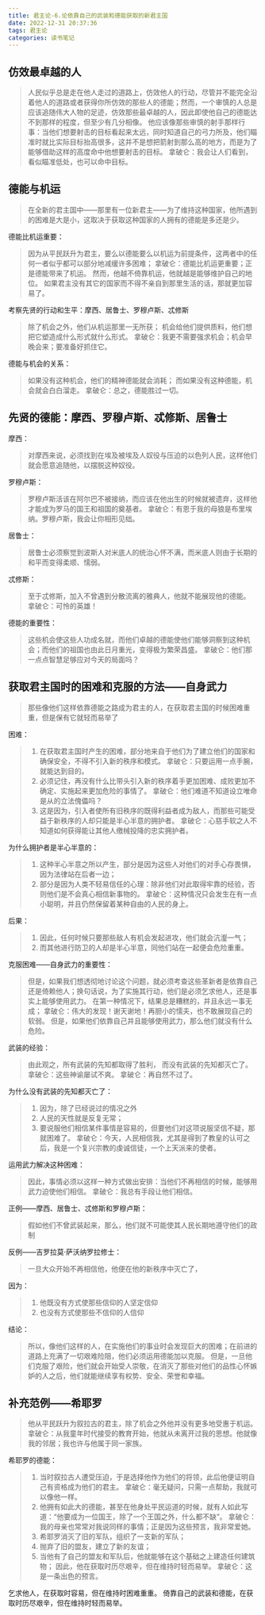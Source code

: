 ```yaml
---
title: 君主论-6.论依靠自己的武装和德能获取的新君主国
date: 2022-12-31 20:37:36
tags: 君主论
categories: 读书笔记
---
```


## 仿效最卓越的人
> 人民似乎总是走在他人走过的道路上，仿效他人的行动，尽管并不能完全沿着他人的道路或者获得你所仿效的那些人的德能；然而，一个审慎的人总是应该追随伟大人物的足迹，仿效那些最卓越的人，因此即使他自己的德能达不到那样的程度，但至少有几分相像。
> 他应该像那些审慎的射手那样行事：当他们想要射击的目标看起来太远，同时知道自己的弓力所及，他们瞄准时就比实际目标抬高很多，这并不是想把箭射到那么高的地方，而是为了能够借助这样的高度命中他想要射击的目标。
> 拿破仑：我会让人们看到，看似瞄准低处，也可以命中目标。

## 德能与机运
> 在全新的君主国中——那里有一位新君主——为了维持这种国家，他所遇到的困难是大是小，这取决于获取这种国家的人拥有的德能是多还是少。

德能比机运重要：
> 因为从平民跃升为君主，要么以德能要么以机运为前提条件，这两者中的任何一者似乎都可以部分地减缓许多困难；
> 拿破仑：德能比机运更重要；正是德能带来了机运。
> 然而，他越不倚靠机运，他就越是能够维护自己的地位。
> 如果君主没有其它的国家而不得不亲自到那里生活的话，那就更加容易了。

考察先贤的行动和生平：摩西、居鲁士、罗穆卢斯、忒修斯
> 除了机会之外，他们从机运那里一无所获；
> 机会给他们提供质料，他们想把它塑造成什么形式就什么形式。
> 拿破仑：我更不需要强求机会；机会早晚会来；要准备好抓住它。

德能与机会的关系：
> 如果没有这种机会，他们的精神德能就会消耗；
> 而如果没有这种德能，机会就会白白溜走。
> 拿破仑：总之，德能胜过一切。

## 先贤的德能：摩西、罗穆卢斯、忒修斯、居鲁士
摩西：
> 对摩西来说，必须找到在埃及被埃及人奴役与压迫的以色列人民，这样他们就会愿意追随他，以摆脱这种奴役。

罗穆卢斯：
> 罗穆卢斯活该在阿尔巴不被接纳，而应该在他出生的时候就被遗弃，这样他才能成为罗马的国王和祖国的奠基者。
> 拿破仑：有恩于我的母狼是布里埃纳。罗穆卢斯，我会让你相形见绌。

居鲁士：
> 居鲁士必须察觉到波斯人对米底人的统治心怀不满，而米底人则由于长期的和平而变得柔顺、懦弱。

忒修斯：
> 至于忒修斯，加入不曾遇到分散流离的雅典人，他就不能展现他的德能。
> 拿破仑：可怜的英雄！

德能的重要性：
> 这些机会使这些人功成名就，而他们卓越的德能使他们能够洞察到这种机会；而他们的祖国也由此日月重光，变得极为繁荣昌盛。
> 拿破仑：他们那一点点智慧足够应对今天的局面吗？

## 获取君主国时的困难和克服的方法——自身武力
> 那些像他们这样依靠德能之路成为君主的人，在获取君主国的时候困难重重，但是保有它就轻而易举了

困难：
> 1. 在获取君主国时产生的困难，部分地来自于他们为了建立他们的国家和确保安全，不得不引入新的秩序和模式。
> 拿破仑：只要运用一点手腕，就能达到目的。
> 2. 必须记住，再没有什么比带头引入新的秩序着手更加困难、成败更加不确定、实施起来更加危险的事情了。
> 拿破仑：他们难道不知道设立唯命是从的立法傀儡吗？
> 3. 这是因为，引入者使所有旧秩序的既得利益者成为敌人，而那些可能受益于新秩序的人却只能是半心半意的拥护者。
> 拿破仑：心慈手软之人不知道如何获得能让其他人缴械投降的忠实拥护者。

为什么拥护者是半心半意的：
> 1. 这种半心半意之所以产生，部分是因为这些人对他们的对手心存畏惧，因为法律站在后者一边；
> 2. 部分是因为人类不轻易信任的心理：除非他们对此取得牢靠的经验，否则他们是不会真心相信新事物的。
> 拿破仑：这种情况只会发生在有一点小聪明，并且仍然保留着某种自由的人民的身上。

后果：
> 1. 因此，任何时候只要那些敌人有机会发起进攻，他们就会沆瀣一气；
> 2. 而其他进行防卫的人却是半心半意，同他们站在一起便会危险重重。

克服困难——自身武力的重要性：
> 但是，如果我们想透彻地讨论这个问题，就必须考查这些革新者是依靠自己还是倚赖他人；换句话说，为了实施其行动，他们是必须乞求他人，还是事实上能够使用武力。
> 在第一种情况下，结果总是糟糕的，并且永远一事无成；
> 拿破仑：伟大的发现！谢天谢地！再胆小的懦夫，也不敢展现自己的软弱。
> 但是，如果他们依靠自己并且能够使用武力，那么他们就没有什么危险。

武装的经验：
> 由此观之，所有武装的先知都取得了胜利，
> 而没有武装的先知都灭亡了。
> 拿破仑：这些神谕屡试不爽。
> 拿破仑：再自然不过了。

为什么没有武装的先知都灭亡了：
> 1. 因为，除了已经说过的情况之外
> 2. 人民的天性就是反复无常；
> 3. 要说服他们相信某件事情是容易的，但要他们对这项说服坚信不疑，那就困难了。
> 拿破仑：今天，人民相信我，尤其是得到了教皇的认可之后，我是一个复兴宗教的虔诚信徒，一个上天派来的使者。

运用武力解决这种困难：
> 因此，事情必须以这样一种方式做出安排：当他们不再相信的时候，能够用武力迫使他们相信。
> 拿破仑：我总有手段让他们相信。

正例——摩西、居鲁士、忒修斯和罗穆卢斯：
> 假如他们不曾武装起来，那么，他们就不可能使其人民长期地遵守他们的政制

反例——吉罗拉莫·萨沃纳罗拉修士：
> 一旦大众开始不再相信他，他便在他的新秩序中灭亡了，

因为：
> 1. 他既没有方式使那些信仰的人坚定信仰
> 2. 也没有方式使那些不信仰的人信仰

结论：
> 所以，像他们这样的人，在实施他们的事业时会发现巨大的困难；在前进的道路上充满了一切艰难险阻，他们必须运用德能加以克服。
> 但是，一旦他们克服了艰险，他们就会开始受人崇敬，在消灭了那些对他们的品性心怀嫉妒的人之后，他们就能继续享有权势、安全、荣誉和幸福。

## 补充范例——希耶罗
> 他从平民跃升为叙拉古的君主，除了机会之外他并没有更多地受惠于机运。
> 拿破仑：从我童年时代接受的教育开始，他就从未离开过我的思想。他就像我的邻居；我也许与他属于同一家族。

希耶罗的德能：
> 1. 当时叙拉古人遭受压迫，于是选择他作为他们的将领，此后他便证明自己有资格成为他们的君主。
> 拿破仑：毫无疑问，只需一点帮助，我就可以像他一样。
> 2. 他拥有如此大的德能，甚至在他身处平民运道的时候，就有人如此写道：“他要成为一位国王，除了一个王国之外，什么都不缺”。
> 拿破仑：我的母亲也常常对我说同样的事情；正是因为这些预言，我非常爱她。
> 3. 希耶罗消灭了旧的军队，组织了一支新的军队；
> 4. 抛弃了旧的盟友，建立了新的友谊；
> 5. 当他有了自己的盟友和军队后，他就能够在这个基础之上建造任何建筑物；
> 因此，他在获取时历尽艰辛，但在维持时轻而易举。
> 拿破仑：这是一条出色的预言。

乞求他人，在获取时容易，但在维持时困难重重。
倚靠自己的武装和德能，在获取时历尽艰辛，但在维持时轻而易举。
